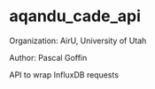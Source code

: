 # aqandu_cade_api

Organization: AirU, University of Utah

Author: Pascal Goffin

API to wrap InfluxDB requests
